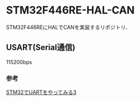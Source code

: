 # STM32F446RE-HAL-CAN

STM32F446REにHALでCANを実装するリポジトリ．

## USART(Serial通信)

115200bps

### 参考

[STM32でUARTをやってみる3](https://gsmcustomeffects.hatenablog.com/entry/2017/03/23/125604)
